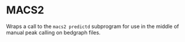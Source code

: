 # MACS2

Wraps a call to the `macs2 predictd` subprogram
for use in the middle of manual peak calling on bedgraph files.

